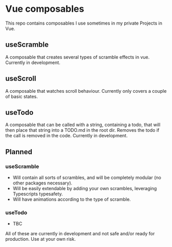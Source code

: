 # Vue composables
This repo contains composables I use sometimes in my private Projects in Vue.

## useScramble
A composable that creates several types of scramble effects in vue.
Currently in development.

## useScroll
A composable that watches scroll behaviour. Currently only covers a couple of basic states.

## useTodo
A composable that can be called with a string, containing a todo, that will then place that string into a TODO.md in the root dir. Removes the todo if the call is removed in the code.
Currently in development.


## Planned 
###  useScramble
- Will contain all sorts of scrambles, and will be completely modular (no other packages necessary).
- Will be easily extendable by adding your own scrambles, leveraging Typescripts typesafety.
- Will have animations according to the type of scramble. 

### useTodo
- TBC

All of these are currently in development and not safe and/or ready for production. Use at your own risk.